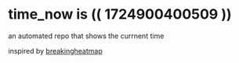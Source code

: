 # time_now is (( 1724900400509 ))

an automated repo that shows the currnent time

inspired by [breakingheatmap](https://github.com/breakingheatmap/breakingheatmap)